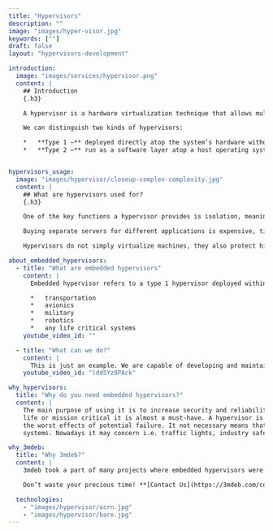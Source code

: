 ```yaml
---
title: "Hypervisors"
description: ""
image: "images/hyper-visor.jpg"
keywords: [""]
draft: false
layout: "hypervisors-development"

introduction:
  image: "images/services/hypervisor.png"
  content: |
    ## Introduction
    {.h3}

    A hypervisor is a hardware virtualization technique that allows multiple guest operating systems (OS) to run on a single host system at the same time. The guest OS shares the hardware of the host computer, such that each OS appears to have its own processor, memory and other hardware resources.

    We can distinguish two kinds of hypervisors:

    *   **Type 1 –** deployed directly atop the system’s hardware without any underlying operating systems or other software. These are called “bare metal” hypervisors and are the most common and popular type of hypervisor.
    *   **Type 2 –** run as a software layer atop a host operating system and are usually called “hosted” hypervisors (their performance is significantly lower than Type 1 hypervisors).


hypervisors_usage:
  image: "images/hypervisor/closeup-complex-complexity.jpg"
  content: |
    ## What are hypervisors used for?
    {.h3}

    One of the key functions a hypervisor provides is isolation, meaning that a guest cannot affect the operation of the host or any other guest, even if it crashes. As such, the hypervisor must carefully emulate the hardware of a physical machine, and (except under carefully controlled circumstances), prevent access by a guest to the real hardware.

    Buying separate servers for different applications is expensive, time-consuming, and takes up space. Type 1 hypervisors allow IT to better utilize server hardware, thus lowering capital expenditures, freeing up real estate, and minimizing energy usage. Most of them also automate resource allocation as needed, which results in dynamic and efficient resource allocation in the virtualized environment.

    Hypervisors do not simply virtualize machines, they also protect high-availability with native durability and redundancy. For example, a failover cluster supports virtualized node environments for continued availability if a node goes down.

about_embedded_hypervisors:
  - title: "What are embedded hypervisors"
    content: |
      Embedded hypervisor refers to a type 1 hypervisor deployed within an embedded system. They are used when security and system reliability is crucial. Like i.e.

      *   transportation
      *   avionics
      *   military
      *   robotics
      *   any life critical systems
    youtube_video_id: ""

  - title: "What can we do?"
    content: |
      This is just an example. We are capable of developing and maintain hypervisors depending on your needs. Our focus are embedded hypervisors, but we are able to deal with any.
    youtube_video_id: "lddSYz8PAck"

why_hypervisors:
  title: "Why do you need embedded hypervisors?"
  content: |
    The main purpose of using it is to increase security and reliability. If you are working on any project which is
    life or mission critical it is almost a must-have. A hypervisor is your last line of defense and may save you from
    the worst effects of potential failure. It not necessary means that you have to be a producer of flight safety
    systems. Nowadays it may concern i.e. traffic lights, industry safety or automotive.

why_3mdeb:
  title: "Why 3mdeb?"
  content: |
    3mdeb took a part of many projects where embedded hypervisors were a part of the system. We are familiar with building hypervisors using **[Bareflank](https://bareflank.github.io/hypervisor/)**, [**ACRN**](https://projectacrn.org/) and other technologies, and adjusting system tables to make it work correctly. Moreover, we can combine it in an environment with coreboot and our dedicated firmware, what can provide you a complete, fully operational system.

    Don’t waste your precious time! **[Contact Us](https://3mdeb.com/contact/)** or [**book a call**.](https://calendly.com/3mdeb)

  technologies:
    - "images/hypervisor/acrn.jpg"
    - "images/hypervisor/bare.jpg"
---
```

